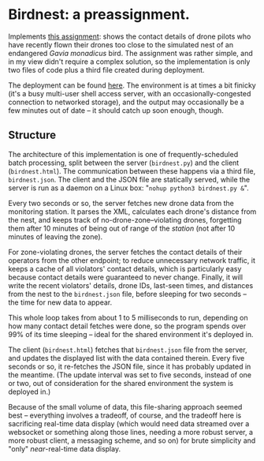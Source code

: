 # Birdnest: a preassignment.

Implements [this assignment](https://assignments.reaktor.com/birdnest/):
shows the contact details of drone pilots who have recently flown their drones
too close to the simulated nest of an endangered _Gavia monadicus_ bird.
The assignment was rather simple, and in my view didn't require a complex solution,
so the implementation is only two files of code plus a third file created during deployment.

The deployment can be found [here](https://www.cs.helsinki.fi/u/macphee/birdnest.html).
The environment is at times a bit finicky (it's a busy multi-user shell access
server, with an occasionally-congested connection to networked storage),
and the output may occasionally be a few minutes out of date –
it should catch up soon enough, though.

## Structure

The architecture of this implementation is one of frequently-scheduled batch processing,
split between the server (`birdnest.py`) and the client (`birdnest.html`).
The communication between these happens via a third file, `birdnest.json`.
The client and the JSON file are statically served,
while the server is run as a daemon on a Linux box: "`nohup python3 birdnest.py &`".

Every two seconds or so, the server fetches new drone data from the monitoring station.
It parses the XML, calculates each drone's distance from the nest,
and keeps track of no-drone-zone–violating drones,
forgetting them after 10 minutes of being out of range of the _station_
(not after 10 minutes of leaving the zone).

For zone-violating drones, the server fetches the contact details of their
operators from the other endpoint; to reduce unnecessary network traffic,
it keeps a cache of all violators' contact details, which is particularly
easy because contact details were guaranteed to never change.
Finally, it will write the recent violators' details, drone IDs,
last-seen times, and distances from the nest to the `birdnest.json` file,
before sleeping for two seconds – the time for new data to appear.

This whole loop takes from about 1 to 5 milliseconds to run,
depending on how many contact detail fetches were done,
so the program spends over 99% of its time sleeping –
ideal for the shared environment it's deployed in.

The client (`birdnest.html`) fetches that `birdnest.json` file from the server,
and updates the displayed list with the data contained therein.
Every five seconds or so, it re-fetches the JSON file,
since it has probably updated in the meantime.
(The update interval was set to five seconds, instead of one or two, out of
consideration for the shared environment the system is deployed in.)

Because of the small volume of data, this file-sharing approach seemed best –
everything involves a tradeoff, of course, and the tradeoff here is
sacrificing real-time data display (which would need data streamed over a
websocket or something along those lines, needing a more robust server,
a more robust client, a messaging scheme, and so on)
for brute simplicity and "only" _near_-real-time data display.

